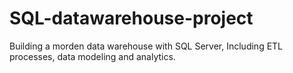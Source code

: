 # SQL-datawarehouse-project
Building  a morden data warehouse with SQL Server, Including ETL processes, data modeling and analytics.
